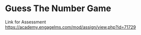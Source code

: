 # Guess The Number Game

Link for Assessment https://academy.engagelms.com/mod/assign/view.php?id=71729

